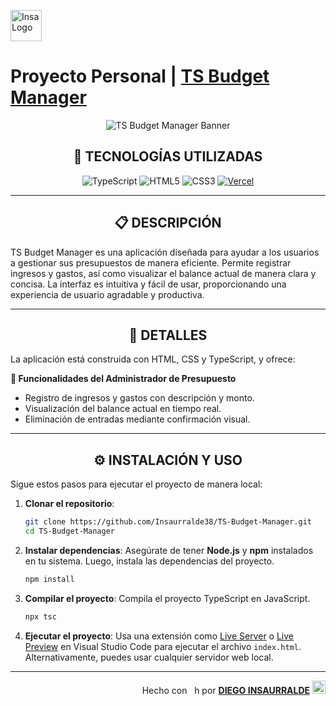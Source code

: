 <p align="left">
    <img src="./public/images/insa-logo.png" height="50" alt="Insa Logo">
</p>

# Proyecto Personal | [**TS Budget Manager**](https://budget-manager-insa.vercel.app/)

<p align="center">
  <img src="https://www.ifec.org.hk/web/common/static/tools/static/2f8e1046450748685e28632de83d219f/ac54d/budget_planner_banner_1420.png" alt="TS Budget Manager Banner" />
</p>

<div align="center">

## **📌 TECNOLOGÍAS UTILIZADAS**

![TypeScript](https://img.shields.io/badge/-TypeScript-3178C6?style=flat-square&logo=typescript&logoColor=white)
![HTML5](https://img.shields.io/badge/-HTML5-E46625?style=flat-square&logo=html5&logoColor=white)
![CSS3](https://img.shields.io/badge/-CSS3-385BF4?style=flat-square&logo=css3)
[![Vercel](https://img.shields.io/badge/-Vercel-black?style=flat-square&logo=vercel)](https://vercel.com/)

</div>

---

<div align="center">

## **📋 DESCRIPCIÓN**

</div>

TS Budget Manager es una aplicación diseñada para ayudar a los usuarios a gestionar sus presupuestos de manera eficiente. Permite registrar ingresos y gastos, así como visualizar el balance actual de manera clara y concisa. La interfaz es intuitiva y fácil de usar, proporcionando una experiencia de usuario agradable y productiva.

---

<div align="center">

## **📁 DETALLES**

</div>

La aplicación está construida con HTML, CSS y TypeScript, y ofrece:

**📍 Funcionalidades del Administrador de Presupuesto**

- Registro de ingresos y gastos con descripción y monto.
- Visualización del balance actual en tiempo real.
- Eliminación de entradas mediante confirmación visual.

---

<div align="center">

## **⚙️ INSTALACIÓN Y USO**

</div>

Sigue estos pasos para ejecutar el proyecto de manera local:

1. **Clonar el repositorio**:
   ```bash
   git clone https://github.com/Insaurralde38/TS-Budget-Manager.git
   cd TS-Budget-Manager
   ```

2. **Instalar dependencias**:
   Asegúrate de tener **Node.js** y **npm** instalados en tu sistema. Luego, instala las dependencias del proyecto.
   ```bash
   npm install
   ```

3. **Compilar el proyecto**:
   Compila el proyecto TypeScript en JavaScript.
   ```bash
   npx tsc
   ```

4. **Ejecutar el proyecto**:
   Usa una extensión como [Live Server](vscode:extension/ritwickdey.LiveServer) o [Live Preview](vscode:extension/ms-vscode.live-server) en Visual Studio Code para ejecutar el archivo `index.html`. Alternativamente, puedes usar cualquier servidor web local.

---

<div align="end">

Hecho con <img src="./public/images/boke-heart.png" alt="heart" height="14" width="16" style="margin: 0px 0px -2.5px 0px" > por [**DIEGO INSAURRALDE**](https://insaurralde.vercel.app/) <img src="./public/images/boke-chimp.png" alt="chimp" height="21" width="21" style="margin: 0px 0px -4px 0px" >

</div>
